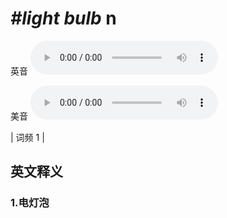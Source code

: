# ***\#light bulb*** n
英音
<audio src="./media/light bulb1_AAC.aac" controls="controls"></audio>

美音
<audio src="./media/light bulb2_AAC.aac" controls="controls"></audio>



| 词频 1 |  

英文释义
---
### 1.**电灯泡**  



